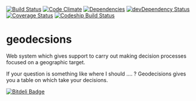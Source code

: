 [![Build Status](https://secure.travis-ci.org/armandorvila/geodecisions.png)](http://travis-ci.org/armandorvila/geodecisions)
[![Code Climate](https://codeclimate.com/github/armandorvila/geodecisions.png)](https://codeclimate.com/github/armandorvila/geodecisions)
[![Dependencies](https://david-dm.org/armandorvila/geodecisions.png)](https://david-dm.org/armandorvila/geodecisions)
[![devDependency Status](https://david-dm.org/armandorvila/geodecisions/dev-status.png)](https://david-dm.org/armandorvila/geodecisions#info=devDependencies)
[![Coverage Status](https://coveralls.io/repos/armandorvila/geodecisions/badge.png)](https://coveralls.io/r/armandorvila/geodecisions)
[![Codeship Build Status](https://www.codeship.io/projects/de6fb440-dea9-0130-e7d9-122ca7ee39d3/status)](https://www.codeship.io/projects/5622)


geodecsions
===========

Web system which gives support to carry out making decision processes focused on a geographic target.

If your question is something like where I should .... ? Geodecisions gives you a table on which take 
your decisions. 


[![Bitdeli Badge](https://d2weczhvl823v0.cloudfront.net/armandorvila/geodecisions/trend.png)](https://bitdeli.com/free "Bitdeli Badge")

